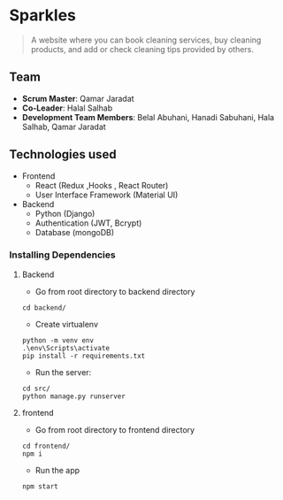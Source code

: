 # Sparkles

> A website where you can book cleaning services, buy cleaning products, and add or check cleaning tips provided by others.

## Team

- **Scrum Master**: Qamar Jaradat
- **Co-Leader**: Halal Salhab
- **Development Team Members**: Belal Abuhani, Hanadi Sabuhani, Hala Salhab, Qamar Jaradat

## Technologies used
- Frontend
  - React (Redux ,Hooks , React Router)
  - User Interface Framework (Material UI)
- Backend
  - Python (Django)
  - Authentication (JWT, Bcrypt)
  - Database (mongoDB)



### Installing Dependencies

1. Backend

   - Go from root directory to backend directory

    ```
    cd backend/
    ```

   - Create virtualenv

   ```
   python -m venv env
   .\env\Scripts\activate
   pip install -r requirements.txt
   ```

   - Run the server:

    ```
    cd src/
    python manage.py runserver
    ```


2. frontend

   - Go from root directory to frontend directory

   ```
   cd frontend/
   npm i
   ```

   - Run the app

   ```
   npm start
   ```
